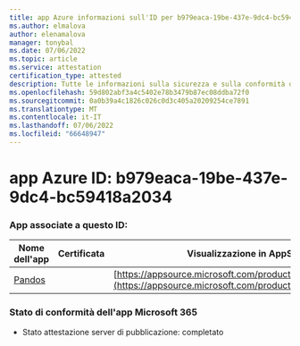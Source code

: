 ```yaml
---
title: app Azure informazioni sull'ID per b979eaca-19be-437e-9dc4-bc59418a2034
ms.author: elmalova
author: elenamalova
manager: tonybal
ms.date: 07/06/2022
ms.topic: article
ms.service: attestation
certification_type: attested
description: Tutte le informazioni sulla sicurezza e sulla conformità disponibili per b979eaca-19be-437e-9dc4-bc59418a2034.
ms.openlocfilehash: 59d802abf3a4c5402e78b3479b87ec08ddba72f0
ms.sourcegitcommit: 0a0b39a4c1826c026c0d3c405a20209254ce7891
ms.translationtype: MT
ms.contentlocale: it-IT
ms.lasthandoff: 07/06/2022
ms.locfileid: "66648947"
---
```

# <a name="azure-app-id-b979eaca-19be-437e-9dc4-bc59418a2034"></a>app Azure ID: b979eaca-19be-437e-9dc4-bc59418a2034


### <a name="apps-associated-with-this-id"></a>App associate a questo ID:
| **Nome dell'app** | **Certificata** | **Visualizzazione in AppSource** |
|--------------|---------------|-----------------------|
| [Pandos](../forward/WA200003534.md) |  | [https://appsource.microsoft.com/product/office/WA200003534](https://appsource.microsoft.com/product/office/WA200003534) |

### <a name="microsoft-365-app-compliance-status"></a>Stato di conformità dell'app Microsoft 365
- Stato attestazione server di pubblicazione: completato

